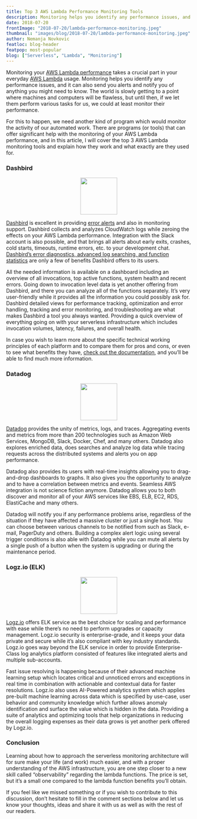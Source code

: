```yaml
---
title: Top 3 AWS Lambda Performance Monitoring Tools
description: Monitoring helps you identify any performance issues, and it can also send you alerts and notify you of anything you might need to know.
date: 2018-07-20
frontImage: "2018-07-20/lambda-performance-monitoring.jpeg"
thumbnail: "images/blog/2018-07-20/lambda-performance-monitoring.jpeg"
author: Nemanja Novkovic
featloc: blog-header
featpop: most-popular
blog: ["Serverless", "Lambda", "Monitoring"]
---
```


Monitoring your [AWS Lambda performance](/features/aws-lambda-performance-cost/) takes a crucial part in your everyday [AWS Lambda](https://aws.amazon.com/lambda/) usage. Monitoring helps you identify any performance issues, and it can also send you alerts and notify you of anything you might need to know. The world is slowly getting to a point where machines and computers will be flawless, but until then, if we let them perform various tasks for us, we could at least monitor their performance. 

For this to happen, we need another kind of program which would monitor the activity of our automated work. There are programs (or tools) that can offer significant help with the monitoring of your AWS Lambda performance, and in this article, I will cover the top 3 AWS Lambda monitoring tools and explain how they work and what exactly are they used for.

### Dashbird

<img style="position:relative; width:100px; margin-left:-50px; left:50%; box-shadow:none;" src="https://dashbird.io/images/dashbird-logo.png">

[Dashbird](/) is excellent in providing [error alerts](/features/lambda-error-tracking/) and also in monitoring support. Dashbird collects and analyzes CloudWatch logs while zeroing the effects on your AWS Lambda performance. Integration with the Slack account is also possible, and that brings all alerts about early exits, crashes, cold starts, timeouts, runtime errors, etc. to your development chat. [Dashbird’s error diagnostics, advanced log searching, and function statistics](/features/aws-lambda-serverless-monitoring/) are only a few of benefits Dashbird offers to its users. 

All the needed information is available on a dashboard including an overview of all invocations, top active functions, system health and recent errors. Going down to invocation level data is yet another offering from Dashbird, and there you can analyze all of the functions separately. It’s very user-friendly while it provides all the information you could possibly ask for. Dashbird detailed views for performance tracking, optimization and error handling, tracking and error monitoring, and troubleshooting are what makes Dashbird a tool you always wanted. Providing a quick overview of everything going on with your serverless infrastructure which includes invocation volumes, latency, failures, and overall health. 

In case you wish to learn more about the specific technical working principles of each platform and to compare them for pros and cons, or even to see what benefits they have, [check out the documentation](/docs/), and you’ll be able to find much more information. 

### Datadog

<img style="position:relative; width:100px; margin-left:-50px; left:50%; box-shadow:none;" src="https://datadog-prod.imgix.net/img/dd_logo_70x75.png?fm=png&auto=format&lossless=1">

[Datadog](https://www.datadoghq.com/) provides the unity of metrics, logs, and traces. Aggregating events and metrics from more than 200 technologies such as Amazon Web Services, MongoDB, Slack, Docker, Chef, and many others. Datadog also explores enriched data, does searches and analyze log data while tracing requests across the distributed systems and alerts you on app performance. 

Datadog also provides its users with real-time insights allowing you to drag-and-drop dashboards to graphs. It also gives you the opportunity to analyze and to have a correlation between metrics and events. Seamless AWS integration is not science fiction anymore. Datadog allows you to both discover and monitor all of your AWS services like EBS, ELB, EC2, RDS, ElastiCache and many others. 

Datadog will notify you if any performance problems arise, regardless of the situation if they have affected a massive cluster or just a single host. You can choose between various channels to be notified from such as Slack, e-mail, PagerDuty and others. Building a complex alert logic using several trigger conditions is also able with Datadog while you can mute all alerts by a single push of a button when the system is upgrading or during the maintenance period. 

### Logz.io (ELK)

<img style="position:relative; width:100px; margin-left:-50px; left:50%; box-shadow:none;" src="https://logz.io/wp-content/themes/Avada-Child-Theme/images/logz-logo.svg">

[Logz.io](https://logz.io/lambda_monitoring_newnov_nmoilp/) offers ELK service as the best choice for scaling and performance with ease while there’s no need to perform upgrades or capacity management. Logz.io security is enterprise-grade, and it keeps your data private and secure while it’s also compliant with key industry standards. Logz.io goes way beyond the ELK service in order to provide Enterprise-Class log analytics platform consisted of features like integrated alerts and multiple sub-accounts. 

Fast issue resolving is happening because of their advanced machine learning setup which locates critical and unnoticed errors and exceptions in real time in combination with actionable and contextual data for faster resolutions. Logz.io also uses AI-Powered analytics system which applies pre-built machine learning across data which is specified by use-case, user behavior and community knowledge which further allows anomaly identification and surface the value which is hidden in the data. Providing a suite of analytics and optimizing tools that help organizations in reducing the overall logging expenses as their data grows is yet another perk offered by Logz.io.


### Conclusion
Learning about how to approach the serverless monitoring architecture will for sure make your life (and work) much easier, and with a proper understanding of the AWS infrastructure, you are one step closer to a new skill called “observability” regarding the lambda functions. The price is set, but it’s a small one compared to the lambda function benefits you’ll obtain. 

If you feel like we missed something or if you wish to contribute to this discussion, don’t hesitate to fill in the comment sections below and let us know your thoughts, ideas and share it with us as well as with the rest of our readers.